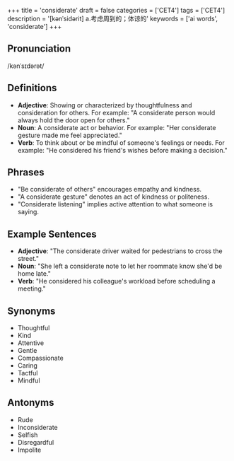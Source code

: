 +++
title = 'considerate'
draft = false
categories = ['CET4']
tags = ['CET4']
description = '[kənˈsidərit] a.考虑周到的；体谅的'
keywords = ['ai words', 'considerate']
+++

## Pronunciation
/kənˈsɪdərət/

## Definitions
- **Adjective**: Showing or characterized by thoughtfulness and consideration for others. For example: "A considerate person would always hold the door open for others."
- **Noun**: A considerate act or behavior. For example: "Her considerate gesture made me feel appreciated."
- **Verb**: To think about or be mindful of someone's feelings or needs. For example: "He considered his friend's wishes before making a decision."

## Phrases
- "Be considerate of others" encourages empathy and kindness.
- "A considerate gesture" denotes an act of kindness or politeness.
- "Considerate listening" implies active attention to what someone is saying.

## Example Sentences
- **Adjective**: "The considerate driver waited for pedestrians to cross the street."
- **Noun**: "She left a considerate note to let her roommate know she'd be home late."
- **Verb**: "He considered his colleague's workload before scheduling a meeting."

## Synonyms
- Thoughtful
- Kind
- Attentive
- Gentle
- Compassionate
- Caring
- Tactful
- Mindful

## Antonyms
- Rude
- Inconsiderate
- Selfish
- Disregardful
- Impolite
